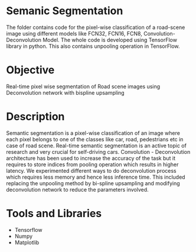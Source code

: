 # Semanic Segmentation
The folder contains code for the pixel-wise classification of a road-scene image using different models like FCN32, FCN16, FCN8, Convolution-Deconvolution Model. The whole code is developed using TensorFlow library in python. This also contains unpooling operation in TensorFlow.

# Objective
Real-time pixel wise segmentation of Road scene images using Deconvolution network
with bispline upsampling

# Description
Semantic segmentation is a pixel-wise classification of an image where each pixel belongs to one of the
classes like car, road, pedestrians etc in case of road scene. Real-time semantic segmentation is an active
topic of research and very crucial for self-driving cars. Convolution - Deconvolution architecture has
been used to increase the accuracy of the task but it requires to store indices from pooling operation
which results in higher latency. We experimented different ways to do deconvolution process which
requires less memory and hence less inference time. This included replacing the unpooling method by
bi-spline upsampling and modifying deconvolution network to reduce the parameters involved.

# Tools and Libraries
* Tensorflow
* Numpy
* Matplotlib
